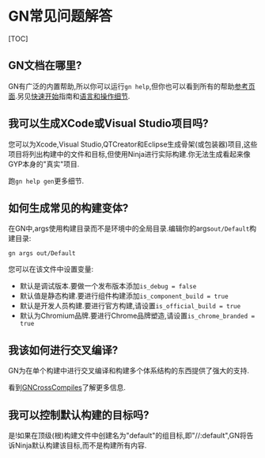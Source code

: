 
# GN常见问题解答

[TOC]

## GN文档在哪里?

GN有广泛的内置帮助,所以你可以运行`gn help`,但你也可以看到所有的帮助[参考页面](reference.md).另见[快速开始](quick_start.md)指南和[语言和操作细节](language.md).

## 我可以生成XCode或Visual Studio项目吗?

您可以为Xcode,Visual Studio,QTCreator和Eclipse生成骨架(或包装器)项目,这些项目将列出构建中的文件和目标,但使用Ninja进行实际构建.你无法生成看起来像GYP本身的"真实"项目.

跑`gn help gen`更多细节.

## 如何生成常见的构建变体?

在GN中,args使用构建目录而不是环境中的全局目录.编辑你的args`out/Default`构建目录:

```
gn args out/Default
```

您可以在该文件中设置变量:

-   默认是调试版本.要做一个发布版本添加`is_debug = false`
-   默认值是静态构建.要进行组件构建添加`is_component_build = true`
-   默认是开发人员构建.要进行官方构建,请设置`is_official_build = true`
-   默认为Chromium品牌.要进行Chrome品牌塑造,请设置`is_chrome_branded = true`

## 我该如何进行交叉编译?

GN为在单个构建中进行交叉编译和构建多个体系结构的东西提供了强大的支持.

看到[GNCrossCompiles](cross_compiles.md)了解更多信息.

## 我可以控制默认构建的目标吗?

是!如果在顶级(根)构建文件中创建名为"default"的组目标,即"//:default",GN将告诉Ninja默认构建该目标,而不是构建所有内容.
